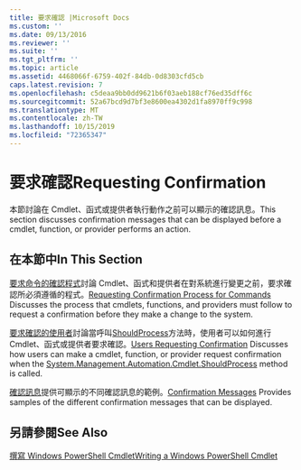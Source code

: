 ```yaml
---
title: 要求確認 |Microsoft Docs
ms.custom: ''
ms.date: 09/13/2016
ms.reviewer: ''
ms.suite: ''
ms.tgt_pltfrm: ''
ms.topic: article
ms.assetid: 4468066f-6759-402f-84db-0d8303cfd5cb
caps.latest.revision: 7
ms.openlocfilehash: c5deaa9bb0dd9621b6f03aeb188cf76ed35dff6c
ms.sourcegitcommit: 52a67bcd9d7bf3e8600ea4302d1fa8970ff9c998
ms.translationtype: MT
ms.contentlocale: zh-TW
ms.lasthandoff: 10/15/2019
ms.locfileid: "72365347"
---
```

# <a name="requesting-confirmation"></a><span data-ttu-id="f03a4-102">要求確認</span><span class="sxs-lookup"><span data-stu-id="f03a4-102">Requesting Confirmation</span></span>

<span data-ttu-id="f03a4-103">本節討論在 Cmdlet、函式或提供者執行動作之前可以顯示的確認訊息。</span><span class="sxs-lookup"><span data-stu-id="f03a4-103">This section discusses confirmation messages that can be displayed before a cmdlet, function, or provider performs an action.</span></span>

## <a name="in-this-section"></a><span data-ttu-id="f03a4-104">在本節中</span><span class="sxs-lookup"><span data-stu-id="f03a4-104">In This Section</span></span>

<span data-ttu-id="f03a4-105">[要求命令的確認程式](./requesting-confirmation-from-cmdlets.md)討論 Cmdlet、函式和提供者在對系統進行變更之前，要求確認所必須遵循的程式。</span><span class="sxs-lookup"><span data-stu-id="f03a4-105">[Requesting Confirmation Process for Commands](./requesting-confirmation-from-cmdlets.md) Discusses the process that cmdlets, functions, and providers must follow to request a confirmation before they make a change to the system.</span></span>

<span data-ttu-id="f03a4-106">[要求確認的使用者](./users-requesting-confirmation.md)討論當呼叫[ShouldProcess](/dotnet/api/System.Management.Automation.Cmdlet.ShouldProcess)方法時，使用者可以如何進行 Cmdlet、函式或提供者要求確認。</span><span class="sxs-lookup"><span data-stu-id="f03a4-106">[Users Requesting Confirmation](./users-requesting-confirmation.md) Discusses how users can make a cmdlet, function, or provider request confirmation when the [System.Management.Automation.Cmdlet.ShouldProcess](/dotnet/api/System.Management.Automation.Cmdlet.ShouldProcess) method is called.</span></span>

<span data-ttu-id="f03a4-107">[確認訊息](./confirmation-messages.md)提供可顯示的不同確認訊息的範例。</span><span class="sxs-lookup"><span data-stu-id="f03a4-107">[Confirmation Messages](./confirmation-messages.md) Provides samples of the different confirmation messages that can be displayed.</span></span>

## <a name="see-also"></a><span data-ttu-id="f03a4-108">另請參閱</span><span class="sxs-lookup"><span data-stu-id="f03a4-108">See Also</span></span>

[<span data-ttu-id="f03a4-109">撰寫 Windows PowerShell Cmdlet</span><span class="sxs-lookup"><span data-stu-id="f03a4-109">Writing a Windows PowerShell Cmdlet</span></span>](./writing-a-windows-powershell-cmdlet.md)

